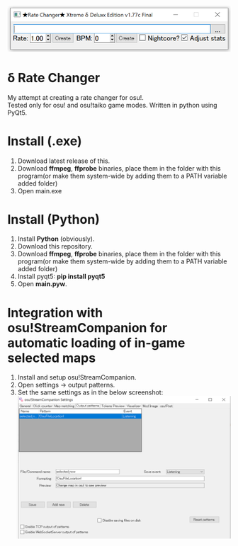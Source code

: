 ![](screenshotp.png?raw=true)
# δ Rate Changer  
My attempt at creating a rate changer for osu!.  
Tested only for osu! and osu!taiko game modes.
Written in python using PyQt5.  

# Install (.exe)
1. Download latest release of this.
2. Download <b>ffmpeg</b>, <b>ffprobe</b> binaries, place them in the folder with this program(or make them system-wide by adding them to a PATH variable added folder)
3. Open main.exe

# Install (Python)  
1. Install <b>Python</b> (obviously).  
2. Download this repository.  
3. Download <b>ffmpeg</b>, <b>ffprobe</b> binaries, place them in the folder with this program(or make them system-wide by adding them to a PATH variable added folder)  
4. Install pyqt5: <b>pip install pyqt5</b>  
5. Open <b>main.pyw</b>.  

# Integration with osu!StreamCompanion for automatic loading of in-game selected maps
1. Install and setup osu!StreamCompanion.
2. Open settings → output patterns.
3. Set the same settings as in the below screenshot:
![](screenshot2.png?raw=true)
